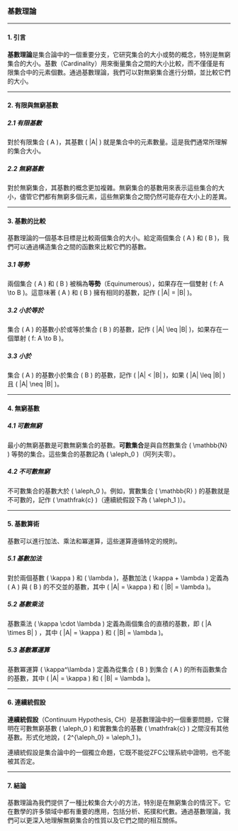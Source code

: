 ### 基數理論

---

#### 1. 引言

**基數理論**是集合論中的一個重要分支，它研究集合的大小或勢的概念，特別是無窮集合的大小。基數（Cardinality）用來衡量集合之間的大小比較，而不僅僅是有限集合中的元素個數。通過基數理論，我們可以對無窮集合進行分類，並比較它們的大小。

---

#### 2. 有限與無窮基數

##### 2.1 有限基數

對於有限集合 \( A \)，其基數 \( |A| \) 就是集合中的元素數量。這是我們通常所理解的集合大小。

##### 2.2 無窮基數

對於無窮集合，其基數的概念更加複雜。無窮集合的基數用來表示這些集合的大小，儘管它們都有無窮多個元素，這些無窮集合之間仍然可能存在大小上的差異。

---

#### 3. 基數的比較

基數理論的一個基本目標是比較兩個集合的大小。給定兩個集合 \( A \) 和 \( B \)，我們可以通過構造集合之間的函數來比較它們的基數。

##### 3.1 等勢

兩個集合 \( A \) 和 \( B \) 被稱為**等勢**（Equinumerous），如果存在一個雙射 \( f: A \to B \)。這意味著 \( A \) 和 \( B \) 擁有相同的基數，記作 \( |A| = |B| \)。

##### 3.2 小於等於

集合 \( A \) 的基數小於或等於集合 \( B \) 的基數，記作 \( |A| \leq |B| \)，如果存在一個單射 \( f: A \to B \)。

##### 3.3 小於

集合 \( A \) 的基數小於集合 \( B \) 的基數，記作 \( |A| < |B| \)，如果 \( |A| \leq |B| \) 且 \( |A| \neq |B| \)。

---

#### 4. 無窮基數

##### 4.1 可數無窮

最小的無窮基數是可數無窮集合的基數。**可數集合**是與自然數集合 \( \mathbb{N} \) 等勢的集合。這些集合的基數記為 \( \aleph_0 \)（阿列夫零）。

##### 4.2 不可數無窮

不可數集合的基數大於 \( \aleph_0 \)。例如，實數集合 \( \mathbb{R} \) 的基數就是不可數的，記作 \( \mathfrak{c} \)（連續統假設下為 \( \aleph_1 \)）。

---

#### 5. 基數算術

基數可以進行加法、乘法和冪運算，這些運算遵循特定的規則。

##### 5.1 基數加法

對於兩個基數 \( \kappa \) 和 \( \lambda \)，基數加法 \( \kappa + \lambda \) 定義為 \( A \) 與 \( B \) 的不交並的基數，其中 \( |A| = \kappa \) 和 \( |B| = \lambda \)。

##### 5.2 基數乘法

基數乘法 \( \kappa \cdot \lambda \) 定義為兩個集合的直積的基數，即 \( |A \times B| \) ，其中 \( |A| = \kappa \) 和 \( |B| = \lambda \)。

##### 5.3 基數冪運算

基數冪運算 \( \kappa^\lambda \) 定義為從集合 \( B \) 到集合 \( A \) 的所有函數集合的基數，其中 \( |A| = \kappa \) 和 \( |B| = \lambda \)。

---

#### 6. 連續統假設

**連續統假設**（Continuum Hypothesis, CH）是基數理論中的一個重要問題，它聲明在可數無窮基數 \( \aleph_0 \) 和實數集合的基數 \( \mathfrak{c} \) 之間沒有其他基數。形式化地說，\( 2^{\aleph_0} = \aleph_1 \)。

連續統假設是集合論中的一個獨立命題，它既不能從ZFC公理系統中證明，也不能被其否定。

---

#### 7. 結論

基數理論為我們提供了一種比較集合大小的方法，特別是在無窮集合的情況下。它在數學的許多領域中都有重要的應用，包括分析、拓撲和代數。通過基數理論，我們可以更深入地理解無窮集合的性質以及它們之間的相互關係。